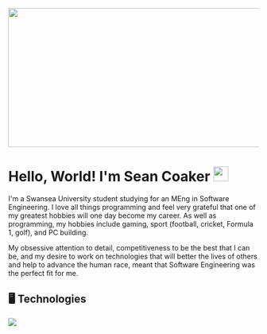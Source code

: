 <p align="center">
  <img src="https://github.com/sjc7375/sjc7375/blob/main/assets/readme_header.png" width=1280 height=280 />
</p>

# Hello, World! I'm Sean Coaker <img src="https://raw.githubusercontent.com/MartinHeinz/MartinHeinz/master/wave.gif" width="30px">

I'm a Swansea University student studying for an MEng in Software Engineering. I love all things programming and feel very grateful that one of my greatest hobbies will one day become my career. As well as programming, my hobbies include gaming, sport (football, cricket, Formula 1, golf), and PC building.

My obsessive attention to detail, competitiveness to be the best that I can be, and my desire to work on technologies that will better the lives of others and help to advance the human race, meant that Software Engineering was the perfect fit for me.

## 🖥️ Technologies

![](https://img.shields.io/badge/OS-Linux-informational?style=flat&logo=Linux&logoColor=white&color=2bbc8a&color=red)
